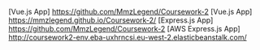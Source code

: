[Vue.js App] https://github.com/MmzLegend/Coursework-2
[Vue.js App] https://mmzlegend.github.io/Coursework-2/
[Express.js App] https://github.com/MmzLegend/Coursework-2
[AWS Express.js App] http://coursework2-env.eba-uxhrncsi.eu-west-2.elasticbeanstalk.com/